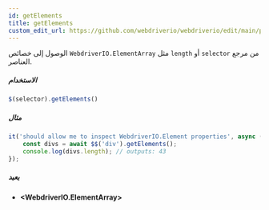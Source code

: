```yaml
---
id: getElements
title: getElements
custom_edit_url: https://github.com/webdriverio/webdriverio/edit/main/packages/webdriverio/src/commands/element/getElements.ts
---
```


الوصول إلى خصائص `WebdriverIO.ElementArray` مثل `length` أو `selector` من مرجع العناصر.

##### الاستخدام

```js
$(selector).getElements()
```

##### مثال

```ts title="getElements.ts"
it('should allow me to inspect WebdriverIO.Element properties', async () => {
    const divs = await $$('div').getElements();
    console.log(divs.length); // outputs: 43
});
```

##### يعيد

- **&lt;WebdriverIO.ElementArray&gt;**